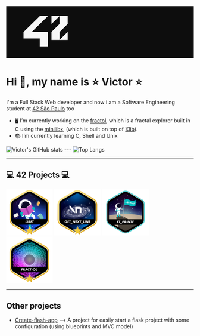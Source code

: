 <img src="./42.png" width="1000px"/>
  
# Hi 👋, my name is ⭐ Victor ⭐

I'm a Full Stack Web developer and now i am a Software Engineering student at [42 São Paulo](https://www.42sp.org.br) too
- 🖥 I’m currently working on the [fractol](https://github.com/vitoivan/42_fractol), which is a fractal explorer built in C using the [minilibx](https://github.com/42Paris/minilibx-linux), (which is built on top of [Xlib](https://tronche.com/gui/x/xlib/)).
- 📚 I’m currently learning C, Shell and Unix
  
![Victor's GitHub stats](https://github-readme-stats.vercel.app/api?username=vitoivan&theme=dracula&show_icons=true)  ---  ![Top Langs](https://github-readme-stats.vercel.app/api/top-langs/?username=vitoivan&layout=compact&theme=dracula)
  
---  
## 💻 42 Projects 💻
  
<a href="https://github.com/vitoivan/42_libft"><img width="125px" src="./42_icons/libft.png"/></a>
<a href="https://github.com/vitoivan/42_get_next_line"><img width="125px" src="./42_icons/get_next_line.png"/></a>
<a href="https://github.com/vitoivan/42_ftprintf"><img width="125px" src="./42_icons/ft_printf.png"/></a>
<a href="https://github.com/vitoivan/42_fractol"><img width="125px" src="./42_icons/fractol.png"/></a>
  
---
  
## Other projects

- [Create-flash-app](https://github.com/vitoivan/create_flask_app) --> A project for easily start a flask project with some configuration (using blueprints and MVC model)
